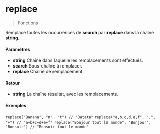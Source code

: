 # replace
> Fonctions

Remplace toutes les occurrences de **search** par **replace** dans la chaîne **string**.

#### Paramètres

- **string** Chaîne dans laquelle les remplacements sont effectués.
- **search** Sous-chaîne à remplacer.
- **replace** Chaîne de remplacement.

#### Retour

- **string** La chaîne résultat, avec les remplacements.

#### Exemples

`replace("Banana", "n", "t") // "Batata"`
`replace("a,b,c,d,e,f", ",", "+") // "a+b+c+d+e+f"`
`replace("Bonjour tout le monde", "Bonjour", "Bonsoir") // "Bonsoir tout le monde"`